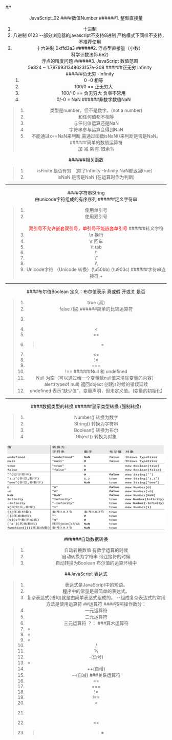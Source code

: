 ##<center>JavaScript_02
####数值Number
######1. 整型直接量  
1. 十进制   
2. 八进制    0123 --部分浏览器的javascript不支持8进制 严格模式下同样不支持，不推荐使用
3. 十六进制  0xffd3a3
######2. 浮点型直接量（小数）    
	科学计数法(5.6e2)   
	浮点的精度问题 
######3. JavaScript 数值范围    
	5e324 ~ 1.7976931348623157e-308
######正无穷  Infinity   
######负无穷  -Infinity
	1. 0   -0    相等
	2. 100/0 == 		正无穷大
	3. 100/-0 == 		负无穷大   负零不常用	
	4. 0/-0 = NaN
######非数字数值NaN   
>1. 类型是number，但不是数字。(not a number)
>1. 和任何值都不相等   
>1. 与任何值运算还是NaN
>1. 字符串参与运算会得到NaN
>1. 不能通过x==NaN来判断,需通过函数isNaN()来判断是否是NaN。
######简单的数值运算符  
> 加   减    乘  除  取余%    

######相关函数
>1. isFinite 		是否有穷 （除了Infinity -Infinity NaN都返回true）
>1. isNaN			是否是NaN  (在运算时作为判断)

---
####字符串String   
	由unicode字符组成的有序序列
######定义字符串
>1. 使用单引号  
>1. 使用双引号<br>  
	<font color="red">双引号不允许嵌套双引号，单引号不能嵌套单引号</font>
######转义字符	
>1. \n 换行
>1. \r 回车
>1. \t tab
>1. \’  
>1. \”  
>1. \\\   
>1.  Unicode字符 （Unicode 转换）(\u50bb) (\u903c)
######字符串连接符 +

---
####布尔值Boolean
      定义：布尔值表示 真或假  开或关   是否
>1. true  (真)
>1. false (假)
######简单的比较运算符   
>1.  >  
>1.  <  
>1.  ==   
>1.  >=  
>1.  <=  
>1.  !=   
>1.  ===
>1. !==
######Null 和 undefined  
>1. Null 为空（可以通过给一个变量赋null值来清除变量的内容） <br> 
	alert(typeof null) 返回object 创建js时候的错误延续 
>1. undefined 表示“缺少值”。变量声明，但未定义值。(变量的初始化)

---
####数据类型的转换
######显示类型转换  (强制转换)
>1. Number()    转换为数字  
>1. String()      转换为字符串
>1. Boolean()    转换为布尔
>1. Object() 	    转换为对象 <br>
<img src="./img/2.png">

######自动数据转换
>1. 自动转换数值   		有数学运算的时候
>1. 自动转换为字符串  	带连接符的时候
>1. 自动转换为Boolean	布尔值的运算环境中

##JavaScript 表达式
>1. 表达式是JavaScript中的短语。
>2. 程序中的常量是最简单的表达式。
>3. 复杂表达式(语句)就是由简单表达式组成的。
 --组成复杂表达式的常用方法是使用运算符
##运算符 
####按照操作数分：
>1. 一元运算符   
>1. 二元运算符    
>1. 三元运算符  ？： 
###算术运算符  
>1. +   
>1. -  
>1. *  
>1. /   
>1. %   
>1. -(负号)  
>1. +
>1. ++(自增)  
>1. --(自减) 
###关系运算符 
>1.  ==  
>1. ===  
>1. !=  
>1. !==  
>1.  <  
>1.  >  
>1.  <=   
>1.  >=    

